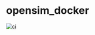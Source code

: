 # opensim_docker

[![ci](https://github.com/mysablehats/opensim_docker/actions/workflows/docker-image.yml/badge.svg)](https://github.com/mysablehats/opensim_docker/actions/workflows/docker-image.yml)
